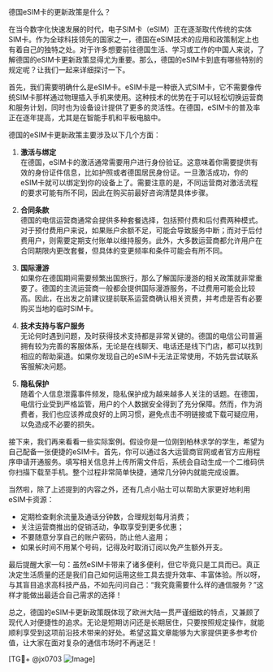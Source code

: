 德国eSIM卡的更新政策是什么？

在当今数字化快速发展的时代，电子SIM卡（eSIM）正在逐渐取代传统的实体SIM卡。作为全球科技领先的国家之一，德国在eSIM技术的应用和政策制定上也有着自己的独特之处。对于许多想要前往德国生活、学习或工作的中国人来说，了解德国的eSIM卡更新政策显得尤为重要。那么，德国的eSIM卡到底有哪些特别的规定呢？让我们一起来详细探讨一下。

首先，我们需要明确什么是eSIM卡。eSIM卡是一种嵌入式SIM卡，它不需要像传统SIM卡那样通过物理插入手机来使用。这种技术的优势在于可以轻松切换运营商和服务计划，同时也为设备设计提供了更多的灵活性。在德国，eSIM卡的普及率正在逐年提高，尤其是在智能手机和平板电脑中。

德国的eSIM卡更新政策主要涉及以下几个方面：

1. **激活与绑定**  
   在德国，eSIM卡的激活通常需要用户进行身份验证。这意味着你需要提供有效的身份证件信息，比如护照或者德国居民身份证。一旦激活成功，你的eSIM卡就可以绑定到你的设备上了。需要注意的是，不同运营商对激活流程的要求可能有所不同，因此在购买前最好咨询清楚具体步骤。

2. **合同条款**  
   德国的电信运营商通常会提供多种套餐选择，包括预付费和后付费两种模式。对于预付费用户来说，如果账户余额不足，可能会导致服务中断；而对于后付费用户，则需要定期支付账单以维持服务。此外，大多数运营商都允许用户在合同期限内更改套餐，但具体的变更频率和条件可能会有所不同。

3. **国际漫游**  
   如果你在德国期间需要频繁出国旅行，那么了解国际漫游的相关政策就非常重要了。德国的主流运营商一般都会提供国际漫游服务，不过费用可能会比较高。因此，在出发之前建议提前联系运营商确认相关资费，并考虑是否有必要购买当地的临时SIM卡。

4. **技术支持与客户服务**  
   无论何时遇到问题，及时获得技术支持都是非常关键的。德国的电信公司普遍拥有较为完善的客服体系，无论是在线聊天、电话还是线下门店，都可以找到相应的帮助渠道。如果你发现自己的eSIM卡无法正常使用，不妨先尝试联系客服解决问题。

5. **隐私保护**  
   随着个人信息泄露事件频发，隐私保护成为越来越多人关注的话题。在德国，电信行业受到严格监管，用户的个人数据安全得到了充分保障。然而，作为消费者，我们也应该养成良好的上网习惯，避免点击不明链接或下载可疑应用，以免造成不必要的损失。

接下来，我们再来看看一些实际案例。假设你是一位刚到柏林求学的学生，希望为自己配备一张便捷的eSIM卡。首先，你可以通过各大运营商官网或者官方应用程序申请开通服务。填写相关信息并上传所需文件后，系统会自动生成一个二维码供你扫描下载至手机。整个过程非常简单快捷，通常几分钟内就能完成设置。

当然啦，除了上述提到的内容之外，还有几点小贴士可以帮助大家更好地利用eSIM卡资源：

- 定期检查剩余流量及通话分钟数，合理规划每月消费；
- 关注运营商推出的促销活动，争取享受到更多优惠；
- 不要随意分享自己的账户密码，防止他人盗用；
- 如果长时间不用某个号码，记得及时取消订阅以免产生额外开支。

最后提醒大家一句：虽然eSIM卡带来了诸多便利，但它毕竟只是工具而已。真正决定生活质量的还是我们自己如何运用这些工具去提升效率、丰富体验。所以呀，与其盲目追求高科技产品，不如先问问自己：“我究竟需要什么样的通信服务？”这样才能做出最适合自己需求的选择！

总之，德国的eSIM卡更新政策既体现了欧洲大陆一贯严谨细致的特点，又兼顾了现代人对便捷性的追求。无论是短期访问还是长期居住，只要按照规定操作，就能顺利享受到这项前沿技术带来的好处。希望这篇文章能够为大家提供更多参考价值，让大家在面对复杂的通信市场时不再迷茫！

[TG💪+ @jx0703 ![Image](https://github.com/user-attachments/assets/dbca1d08-cadb-493c-b0ec-ad6f7a83f270)]